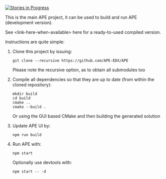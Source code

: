 [![Stories in Progress](https://badge.waffle.io/APE-EDX/APE.svg?label=ready&title=In+Proress)](http://waffle.io/APE-EDX/APE)

This is the main APE project, it can be used to build and run APE (development version).

See \<link-here-when-available> here for a ready-to-used compiled version.

Instructions are quite simple:

1. Clone this project by issuing:
    ```
    git clone --recursive https://github.com/APE-EDX/APE
    ```
    Please note the recursive option, as to obtain all submodules too

2. Compile all dependencies so that they are up to date (from within the cloned repository):
    ```
    mkdir build
    cd build
    cmake ..
    cmake --build .
    ```
    Or using the GUI based CMake and then building the generated solution

3. Update APE UI by:
    ```
    npm run build
    ```

4. Run APE with:
    ```
    npm start
    ```
    Optionally use devtools with:
    ```
    npm start -- -d
    ```
